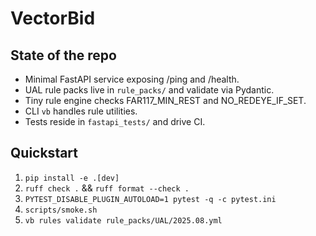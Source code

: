 # VectorBid

## State of the repo
- Minimal FastAPI service exposing /ping and /health.
- UAL rule packs live in `rule_packs/` and validate via Pydantic.
- Tiny rule engine checks FAR117_MIN_REST and NO_REDEYE_IF_SET.
- CLI `vb` handles rule utilities.
- Tests reside in `fastapi_tests/` and drive CI.

## Quickstart
1. `pip install -e .[dev]`
2. `ruff check .` && `ruff format --check .`
3. `PYTEST_DISABLE_PLUGIN_AUTOLOAD=1 pytest -q -c pytest.ini`
4. `scripts/smoke.sh`
5. `vb rules validate rule_packs/UAL/2025.08.yml`

